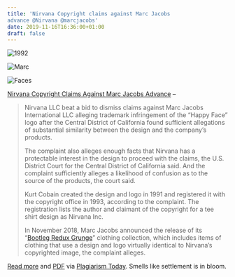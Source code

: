 ```yaml
---
title: 'Nirvana Copyright claims against Marc Jacobs
advance @Nirvana @marcjacobs'
date: 2019-11-16T16:36:00+01:00
draft: false
---
```


![1992](https://cdn-blog.adafruit.com/uploads/2019/11/1992.jpg)

![Marc](https://cdn-blog.adafruit.com/uploads/2019/11/marc.jpg)

![Faces](https://cdn-blog.adafruit.com/uploads/2019/11/faces.jpg)

[Nirvana Copyright Claims Against Marc Jacobs Advance](https://news.bloomberglaw.com/ip-law/nirvana-may-proceed-with-copyright-claims-against-marc-jacobs) –

> Nirvana LLC beat a bid to dismiss claims against Marc Jacobs International LLC alleging trademark infringement of the “Happy Face” logo after the Central District of California found sufficient allegations of substantial similarity between the design and the company’s products.
> 
> The complaint also alleges enough facts that Nirvana has a protectable interest in the design to proceed with the claims, the U.S. District Court for the Central District of California said. And the complaint sufficiently alleges a likelihood of confusion as to the source of the products, the court said.
> 
> Kurt Cobain created the design and logo in 1991 and registered it with the copyright office in 1993, according to the complaint. The registration lists the author and claimant of the copyright for a tee shirt design as Nirvana Inc.
> 
> In November 2018, Marc Jacobs announced the release of its “[Bootleg Redux Grunge](https://www.marcjacobs.com/bootleg-grunge-sweatshirt/M4007850.html)” clothing collection, which includes items of clothing that use a design and logo virtually identical to Nirvana’s copyrighted image, the complaint alleges.

[Read more](https://news.bloomberglaw.com/ip-law/nirvana-may-proceed-with-copyright-claims-against-marc-jacobs) and [PDF](https://www.bloomberglaw.com/public/desktop/document/NirvanaLLCvMarkJacobsInternationalLLCetalDocketNo218cv10743CDCalD/5?1573853805) via [Plagiarism Today](https://www.plagiarismtoday.com/2019/11/14/3-count-musical-dismissal/). Smells like settlement is in bloom.